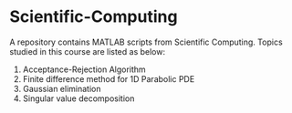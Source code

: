 # Scientific-Computing
A repository contains MATLAB scripts from Scientific Computing.
Topics studied in this course are listed as below:
1. Acceptance-Rejection Algorithm
2. Finite difference method for 1D Parabolic PDE
3. Gaussian elimination
4. Singular value decomposition
